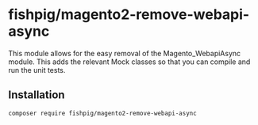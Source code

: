 # fishpig/magento2-remove-webapi-async

This module allows for the easy removal of the Magento_WebapiAsync module. This adds the relevant Mock classes so that you can compile and run the unit tests.

## Installation
    composer require fishpig/magento2-remove-webapi-async
